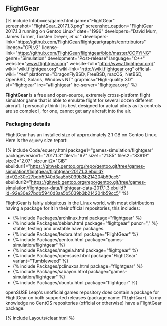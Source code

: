 ## FlightGear
{% include Infoboxes/game.html game="FlightGear" screenshot="FlightGear_2017.1.3.png" screenshot_caption="FlightGear 2017.1.3 running on Gentoo Linux" date="1996" developers="David Murr, James Turner, Torsten Dreyer, <i>et al.</i>" developers-link="https://github.com/FlightGear/flightgear/graphs/contributors" license="GPLv2" license-link="https://github.com/FlightGear/flightgear/blob/master/COPYING" genre="Simulation" development="Post-release" language="C++" website="www.flightgear.org" website-full="http://www.flightgear.org/" wiki="wiki.flightgear.org" wiki-link="http://wiki.flightgear.org" official-wiki="Yes" platforms="DragonFlyBSD, FreeBSD, macOS, NetBSD, OpenBSD, Solaris, Windows NT" graphics="High-quality 3D" sf="flightgear" irc="#flightgear" irc-server="flightgear.org" %}

**FlightGear** is a free and open-source, extremely cross-platform flight simulator game that is able to emulate flight for several dozen different aircraft. I personally think it is best designed for actual pilots as its controls are so complex I, for one, cannot get any aircraft into the air. 

### Packaging details
FlightGear has an installed size of approximately 2.1 GB on Gentoo Linux. Here is the `equery` size report:

{% include Code/equery.html package1="games-simulation/flightgear" packageversion1="2017.1.3" files1="67" size1="21.85" files2="83919" size2="2.07" sizeunit2="GiB" ebuildurl1="https://gitweb.gentoo.org/repo/gentoo.git/tree/games-simulation/flightgear/flightgear-2017.1.3.ebuild?id=92e30e27bdb5940d3aa5b5039b3b214204b59cc5" ebuildurl2="https://gitweb.gentoo.org/repo/gentoo.git/tree/games-simulation/flightgear-data/flightgear-data-2017.1.3.ebuild?id=92e30e27bdb5940d3aa5b5039b3b214204b59cc5" %}

FlightGear is fairly ubiquitous in the Linux world, with most distributions having a package for it in their official repositories, this includes:

* {% include Packages/archlinux.html package="flightgear" %}
* {% include Packages/debian.html package="flightgear" puncr="," %} stable, testing and unstable have packages.
* {% include Packages/fedora.html package="FlightGear" %}
* {% include Packages/gentoo.html package="games-simulation/flightgear" %}
* {% include Packages/mageia.html package="flightgear" %}
* {% include Packages/opensuse.html package="FlightGear" variant="Tumbleweed" %}
* {% include Packages/pclinuxos.html package="flightgear" %}
* {% include Packages/sabayon.html package="games-simulation/flightgear" %}
* {% include Packages/ubuntu.html package="flightgear" %}

openSUSE Leap's unofficial games repository does contain a package for FlightGear on both supported releases (package name: `FlightGear`). To my knowledge no CentOS repositories (official or otherwise) have a FlightGear package. 

{% include Layouts/clear.html %}
